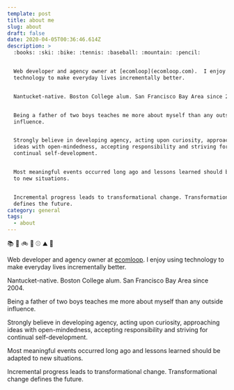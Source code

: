```yaml
---
template: post
title: about me
slug: about
draft: false
date: 2020-04-05T00:36:46.614Z
description: >
  :books: :ski: :bike: :tennis: :baseball: :mountain: :pencil: 


  Web developer and agency owner at [ecomloop](ecomloop.com).  I enjoy using
  technology to make everyday lives incrementally better. 


  Nantucket-native. Boston College alum. San Francisco Bay Area since 2004.


  Being a father of two boys teaches me more about myself than any outside
  influence.


  Strongly believe in developing agency, acting upon curiosity, approaching
  ideas with open-mindedness, accepting responsibility and striving for
  continual self-development.


  Most meaningful events occurred long ago and lessons learned should be adapted
  to new situations.


  Incremental progress leads to transformational change. Transformational change
  defines the future.
category: general
tags:
  - about
---
```

:books: :ski: :bike: :tennis: :baseball: :mountain: :pencil: 

Web developer and agency owner at [ecomloop](ecomloop.com).  I enjoy using technology to make everyday lives incrementally better. 

Nantucket-native. Boston College alum. San Francisco Bay Area since 2004.

Being a father of two boys teaches me more about myself than any outside influence.

Strongly believe in developing agency, acting upon curiosity, approaching ideas with open-mindedness, accepting responsibility and striving for continual self-development.

Most meaningful events occurred long ago and lessons learned should be adapted to new situations.

Incremental progress leads to transformational change. Transformational change defines the future.